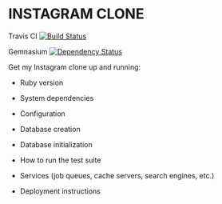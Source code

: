 # INSTAGRAM CLONE

Travis CI
[![Build Status](https://travis-ci.org/baileytalks/instagram-challenge.svg?branch=master)](https://travis-ci.org/baileytalks/instagram-challenge)

Gemnasium
[![Dependency Status](https://gemnasium.com/badges/github.com/baileytalks/instagram-challenge.svg)](https://gemnasium.com/github.com/baileytalks/instagram-challenge)


Get my Instagram clone up and running:

* Ruby version

* System dependencies

* Configuration

* Database creation

* Database initialization

* How to run the test suite

* Services (job queues, cache servers, search engines, etc.)

* Deployment instructions
